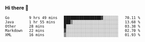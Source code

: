 ### Hi there 👋

<!--
**yeya24/yeya24** is a ✨ _special_ ✨ repository because its `README.md` (this file) appears on your GitHub profile.

Here are some ideas to get you started:

- 🔭 I’m currently working on ...
- 🌱 I’m currently learning ...
- 👯 I’m looking to collaborate on ...
- 🤔 I’m looking for help with ...
- 💬 Ask me about ...
- 📫 How to reach me: ...
- 😄 Pronouns: ...
- ⚡ Fun fact: ...
-->

<!--START_SECTION:waka-->
```text
Go         9 hrs 49 mins   █████████████████▓░░░░░░░   70.11 % 
Java       1 hr 55 mins    ███▒░░░░░░░░░░░░░░░░░░░░░   13.68 % 
Other      28 mins         █░░░░░░░░░░░░░░░░░░░░░░░░   03.38 % 
Markdown   22 mins         ▓░░░░░░░░░░░░░░░░░░░░░░░░   02.70 % 
XML        16 mins         ▒░░░░░░░░░░░░░░░░░░░░░░░░   01.93 % 
```
<!--END_SECTION:waka-->
